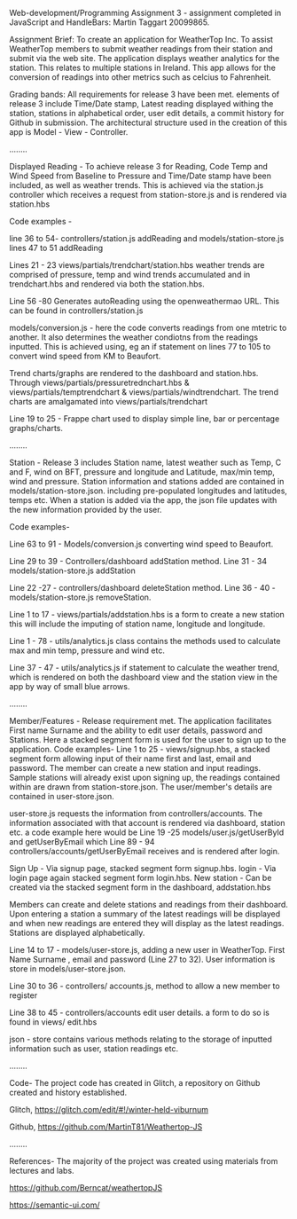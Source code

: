 Web-development/Programming Assignment 3 - assignment completed in JavaScript and HandleBars: Martin Taggart 20099865.

Assignment Brief:
To create an application for WeatherTop Inc. To assist WeatherTop members to submit weather readings from their station and submit via the web site. 
The application displays weather analytics for the station. This relates to multiple stations in Ireland. This app allows for the conversion of readings into other metrics such as celcius to Fahrenheit.

Grading bands: All requirements for release 3 have been met. elements of release 3 include Time/Date stamp, Latest reading displayed withing the station, stations in alphabetical order, user edit details, a commit history for Github
in submission. The architectural structure used in the creation of this app is Model - View - Controller. 

........

Displayed Reading - 
To achieve release 3 for Reading, Code Temp and Wind Speed from Baseline to Pressure and Time/Date stamp have been included, as well as weather trends.
This is achieved via the station.js controller which receives a request from station-store.js and is rendered via station.hbs

Code examples -

line 36 to 54- controllers/station.js addReading and models/station-store.js lines 47 to 51 addReading

Lines 21 - 23 views/partials/trendchart/station.hbs weather trends are comprised of pressure, temp and wind trends accumulated and in trendchart.hbs and rendered via both the station.hbs.

Line 56 -80 Generates autoReading using the openweathermao URL. This can be found in controllers/station.js

models/conversion.js - here the code converts readings from one mtetric to another. It also determines the weather condiotns from the readings inputted. This is achieved using, eg an if statement 
on lines 77  to 105 to convert wind speed from KM to Beaufort. 

Trend charts/graphs are rendered to the dashboard and station.hbs. Through views/partials/pressuretrednchart.hbs & views/partials/temptrendchart & views/partials/windtrendchart.
The trend charts are amalgamated into views/partials/trendchart

Line 19 to 25 - Frappe chart used to display simple line, bar or percentage graphs/charts.


........

Station - 
Release 3 includes Station name, latest weather such as Temp, C and F, wind on BFT, pressure and longitude and Latitude, max/min temp, wind and pressure. 
Station information and stations added are contained in models/station-store.json. including pre-populated longitudes and latitudes, temps etc. When a station is added via the app, the json file updates
with the new information provided by the user. 

Code examples-

Line 63 to 91 - Models/conversion.js converting wind speed to Beaufort. 

Line 29 to 39 - Controllers/dashboard addStation method. Line 31 - 34 models/station-store.js addStation

Line 22 -27 - controllers/dashboard deleteStation method. Line 36 - 40 - models/station-store.js removeStation.

Line 1 to 17 - views/partials/addstation.hbs is a form to create a new station this will include the imputing of station name, longitude and longitude.

Line 1 - 78 - utils/analytics.js class contains the methods used to calculate max and min temp, pressure and wind etc.

Line 37 - 47 - utils/analytics.js if statement to calculate the weather trend, which is rendered on both the dashboard view and the station view in the app by way of small blue arrows. 

........

Member/Features -
Release requirement met. The application facilitates First name Surname and the ability to edit user details, password and Stations. Here a stacked segment form is used for the user to sign up to the application.
Code examples- 
Line 1 to 25 - views/signup.hbs, a stacked segment form allowing input of their name first and last, email and password. The member can create a new station and input readings.
Sample stations will already exist upon signing up, the readings contained within are drawn from station-store.json. The user/member's details are contained in user-store.json.

user-store.js requests the information from controllers/accounts. The information associated with that account is rendered via dashboard, station etc.
a code example here would be Line 19 -25 models/user.js/getUserById and getUserByEmail which Line 89 - 94 controllers/accounts/getUserByEmail receives and is rendered after login. 

Sign Up - Via signup page, stacked segment form signup.hbs.
login - Via login page again stacked segment form login.hbs.
New station - Can be created via the stacked segment form in the dashboard, addstation.hbs

Members can create and delete stations and readings from their dashboard. Upon entering a station a summary of the latest readings will be displayed and when new
readings are entered they will display as the latest readings. Stations are displayed alphabetically. 


Line 14 to 17 - models/user-store.js, adding a new user in WeatherTop. First Name Surname , email and password (Line 27 to 32). User information is store in models/user-store.json.

Line 30 to 36 - controllers/ accounts.js, method to allow a new member to register

Line 38 to 45 - controllers/accounts edit user details. a form to do so is found in views/ edit.hbs

json - store contains various methods relating to the storage of inputted information such as user, station readings etc. 

........

Code- The project code has created in Glitch, a repository on Github created and history established.

Glitch, https://glitch.com/edit/#!/winter-held-viburnum

Github, https://github.com/MartinT81/Weathertop-JS

........

References-
The majority of the project was created using materials from lectures and labs.

https://github.com/Berncat/weathertopJS

https://semantic-ui.com/


